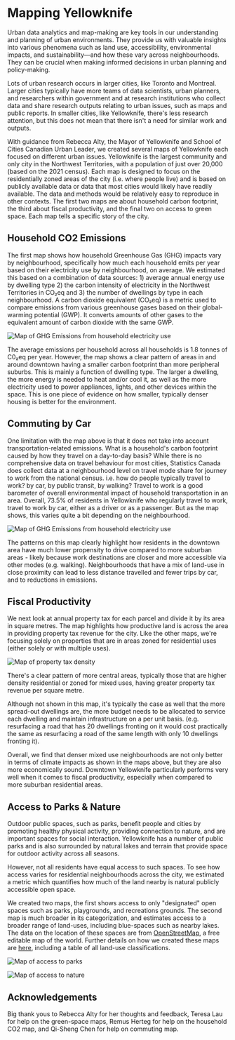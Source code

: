 # Mapping Yellowknife

Urban data analytics and map-making are key tools in our understanding and planning of urban environments. They provide us with valuable insights into various phenomena such as land use, accessibility, environmental impacts, and sustainability—and how these vary across neighbourhoods. They can be crucial when making informed decisions in urban planning and policy-making.

Lots of urban research occurs in larger cities, like Toronto and Montreal. Larger cities typically have more teams of data scientists, urban planners, and researchers within government and at research institutions who collect data and share research outputs relating to urban issues, such as maps and public reports. In smaller cities, like Yellowknife, there's less research attention, but this does not mean that there isn't a need for similar work and outputs.

With guidance from Rebecca Alty, the Mayor of Yellowknife and School of Cities Canadian Urban Leader, we created several maps of Yellowknife each focused on different urban issues. Yellowknife is the largest community and only city in the Northwest Territories, with a population of just over 20,000 (based on the 2021 census). Each map is designed to focus on the residentially zoned areas of the city (i.e. where people live) and is based on publicly available data or data that most cities would likely have readily available. The data and methods would be relatively easy to reproduce in other contexts. The first two maps are about household carbon footprint, the third about fiscal productivity, and the final two on access to green space.  Each map tells a specific story of the city. 




## Household CO2 Emissions

The first map shows how household Greenhouse Gas (GHG) impacts vary by neighbourhood, specifically how much each household emits per year based on their electricity use by neighbourhood, on average. We estimated this based on a combination of data sources: 1) average annual energy use by dwelling type 2) the carbon intensity of electricity in the Northwest Territories in CO₂eq and 3) the number of dwellings by type in each neighbourhood. A carbon dioxide equivalent (CO₂eq) is a metric used to compare emissions from various greenhouse gases based on their global-warming potential (GWP). It converts amounts of other gases to the equivalent amount of carbon dioxide with the same GWP.

![Map of GHG Emissions from household electricity use](maps/co2e-map.png)

The average emissions per household across all households is 1.8 tonnes of C0₂eq per year. However, the map shows a clear pattern of areas in and around downtown having a smaller  carbon footprint than more peripheral suburbs. This is mainly a function of dwelling type. The larger a dwelling, the more energy is needed to heat and/or cool it, as well as the more electricity used to power appliances, lights, and other devices within the space. This is one piece of evidence on how smaller, typically denser housing is better for the environment.

## Commuting by Car

One limitation with the map above is that it does not take into account transportation-related emissions. What is a household's carbon footprint caused by how they travel on a day-to-day basis? While there is no comprehensive data on travel behaviour for most cities, Statistics Canada does collect data at a neighbourhood level on travel mode share for journey to work from the national census. i.e. how do people typically travel to work? by car, by public transit, by walking? Travel to work is a good barometer of overall environmental impact of household transportation in an area. Overall, 73.5% of residents in Yellowknife who regularly travel to work, travel to work by car, either as a driver or as a passenger. But as the map shows, this varies quite a bit depending on the neighbourhood. 

![Map of GHG Emissions from household electricity use](maps/commute-by-car.png)

The patterns on this map clearly highlight how residents in the downtown area have much lower propensity to drive compared to more suburban areas - likely because work destinations are closer and more accessible via other modes (e.g. walking). Neighbourhoods that have a mix of land-use in close proximity can lead to less distance travelled and fewer trips by car, and to reductions in emissions.

## Fiscal Productivity

We next look at annual property tax for each parcel and divide it by its area in square metres. The map highlights how productive land is across the area in providing property tax revenue for the city. Like the other maps, we're focusing solely on properties that are in areas zoned for residential uses (either solely or with multiple uses).

![Map of property tax density](maps/tax-density-map.png)

There's a clear pattern of more central areas, typically those that are higher density residential or zoned for mixed uses, having greater property tax revenue per square metre. 

Although not shown in this map, it's typically the case as well that the more spread-out dwellings are, the more budget needs to be allocated to service each dwelling and maintain infrastructure on a per unit basis. (e.g. resurfacing a road that has 20 dwellings fronting on it would cost practically the same as resurfacing a road of the same length with only 10 dwellings fronting it).

Overall, we find that denser mixed use neighbourhoods are not only better in terms of climate impacts as shown in the maps above, but they are also more economically sound. Downtown Yellowknife particularly performs very well when it comes to fiscal productivity, especially when compared to more suburban residential areas.

## Access to Parks & Nature

Outdoor public spaces, such as parks, benefit people and cities by promoting healthy physical activity, providing connection to nature, and are important spaces for social interaction. Yellowknife has a number of public parks and is also surrounded by natural lakes and terrain that provide space for outdoor activity across all seasons.

However, not all residents have equal access to such spaces. To see how access varies for residential neighbourhoods across the city, we estimated a metric which quantifies how much of the land nearby is natural publicly accessible open space.  

We created two maps, the first shows access to only "designated" open spaces such as parks, playgrounds, and recreations grounds. The second map is much broader in its categorization, and estimates access to a broader range of land-uses, including blue-spaces such as nearby lakes. The data on the location of these spaces are from [OpenStreetMap](https://www.openstreetmap.org), a free editable map of the world. Further details on how we created these maps are [here](https://github.com/schoolofcities/yellowknife/tree/main/green_space), including a table of all land-use classifications.

![Map of access to parks](maps/designated-green-space-map.png)

![Map of access to nature](maps/total-green-space-map.png)



## Acknowledgements

Big thank yous to Rebecca Alty for her thoughts and feedback, Teresa Lau for help on the green-space maps, Remus Herteg for help on the household CO2 map, and Qi-Sheng Chen for help on commuting map.
